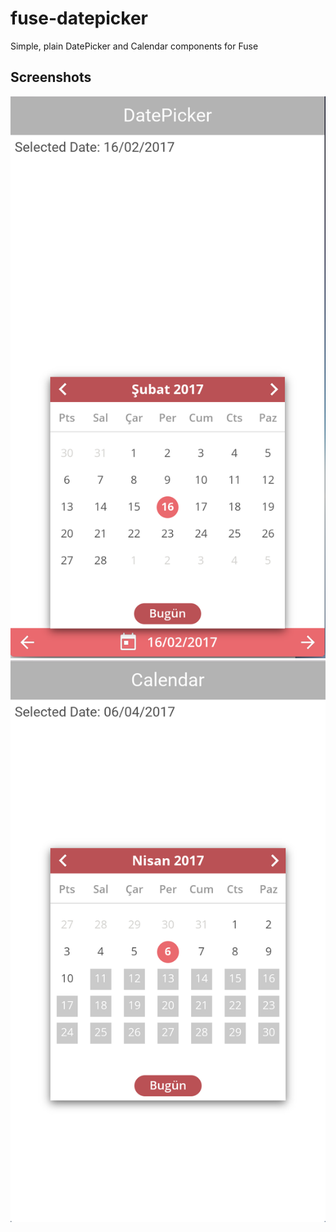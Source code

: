 # fuse-datepicker
Simple, plain DatePicker and Calendar components for Fuse

## Screenshots

![wee](./Screenshots/DatePicker.png)
![wee](./Screenshots/Calendar.png)
